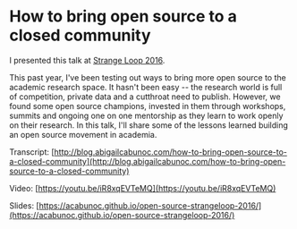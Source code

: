# How to bring open source to a closed community

I presented this talk at [Strange Loop 2016](http://www.thestrangeloop.com/2016/how-to-bring-open-source-to-a-closed-community.html).

This past year, I've been testing out ways to bring more open source to the academic research space. It hasn't been easy -- the research world is full of competition, private data and a cutthroat need to publish. However, we found some open source champions, invested in them through workshops, summits and ongoing one on one mentorship as they learn to work openly on their research. In this talk, I'll share some of the lessons learned building an open source movement in academia.



Transcript: [http://blog.abigailcabunoc.com/how-to-bring-open-source-to-a-closed-community](http://blog.abigailcabunoc.com/how-to-bring-open-source-to-a-closed-community)

Video: [https://youtu.be/iR8xqEVTeMQ](https://youtu.be/iR8xqEVTeMQ)

Slides: [https://acabunoc.github.io/open-source-strangeloop-2016/](https://acabunoc.github.io/open-source-strangeloop-2016/)
